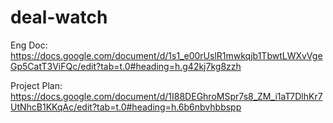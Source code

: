 # deal-watch
Eng Doc:
https://docs.google.com/document/d/1s1_e00rUslR1mwkqjb1TbwtLWXvVgeGp5CatT3ViFQc/edit?tab=t.0#heading=h.g42kj7kg8zzh

Project Plan:
https://docs.google.com/document/d/1I88DEGhroMSpr7s8_ZM_i1aT7DlhKr7UtNhcB1KKqAc/edit?tab=t.0#heading=h.6b6nbvhbbspp
